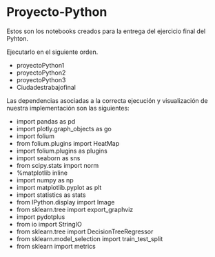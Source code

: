 # Proyecto-Python

Estos son los notebooks creados para la entrega del ejercicio final del Pyhton.

Ejecutarlo en el siguiente orden.


- proyectoPython1
- proyectoPython2
- proyectoPython3
- Ciudadestrabajofinal

Las dependencias asociadas a la correcta ejecución y visualización de nuestra implementación son las siguientes:


- import pandas as pd
- import plotly.graph_objects as go
- import folium
- from folium.plugins import HeatMap
- import folium.plugins as plugins
- import seaborn as sns
- from scipy.stats import norm
- %matplotlib inline
- import numpy as np
- import matplotlib.pyplot as plt
- import statistics as stats
- from IPython.display import Image  
- from sklearn.tree import export_graphviz
- import pydotplus
- from io import StringIO
- from sklearn.tree import DecisionTreeRegressor 
- from sklearn.model_selection import train_test_split 
- from sklearn import metrics

